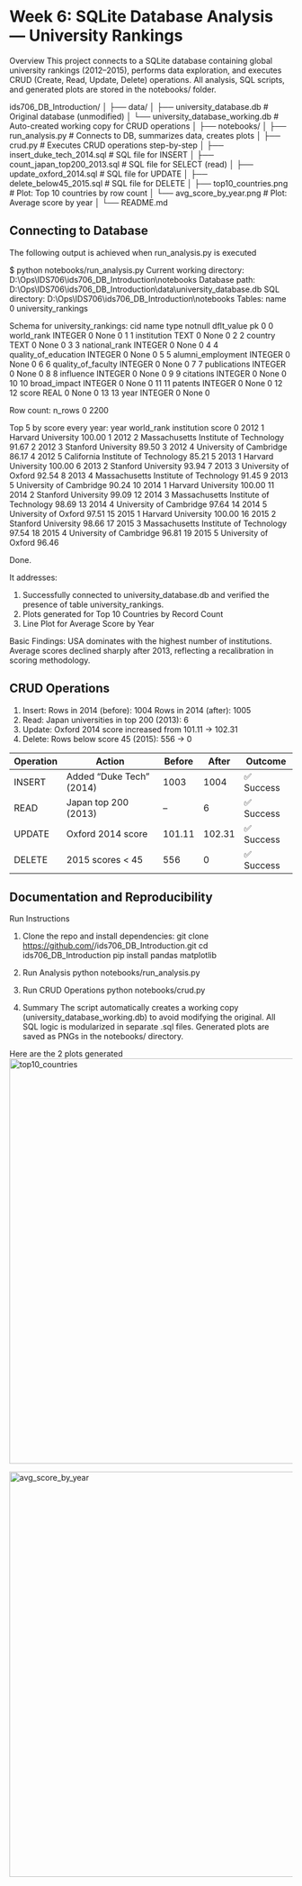# Week 6: SQLite Database Analysis — University Rankings

Overview
This project connects to a SQLite database containing global university rankings (2012–2015), performs data exploration, and executes CRUD (Create, Read, Update, Delete) operations.
All analysis, SQL scripts, and generated plots are stored in the notebooks/ folder.

ids706_DB_Introduction/
│
├── data/
│   ├── university_database.db              # Original database (unmodified)
│   └── university_database_working.db      # Auto-created working copy for CRUD operations
│
├── notebooks/
│   ├── run_analysis.py                     # Connects to DB, summarizes data, creates plots
│   ├── crud.py                             # Executes CRUD operations step-by-step
│   ├── insert_duke_tech_2014.sql           # SQL file for INSERT
│   ├── count_japan_top200_2013.sql         # SQL file for SELECT (read)
│   ├── update_oxford_2014.sql              # SQL file for UPDATE
│   ├── delete_below45_2015.sql             # SQL file for DELETE
│   ├── top10_countries.png                 # Plot: Top 10 countries by row count
│   └── avg_score_by_year.png               # Plot: Average score by year
│
└── README.md

## Connecting to Database
The following output is achieved when run_analysis.py is executed

$ python notebooks/run_analysis.py
Current working directory: D:\Ops\IDS706\ids706_DB_Introduction\notebooks
Database path: D:\Ops\IDS706\ids706_DB_Introduction\data\university_database.db
SQL directory: D:\Ops\IDS706\ids706_DB_Introduction\notebooks
Tables:
                  name
0  university_rankings

Schema for university_rankings:
    cid                  name     type  notnull dflt_value  pk
0     0            world_rank  INTEGER        0       None   0
1     1           institution     TEXT        0       None   0
2     2               country     TEXT        0       None   0
3     3         national_rank  INTEGER        0       None   0
4     4  quality_of_education  INTEGER        0       None   0
5     5     alumni_employment  INTEGER        0       None   0
6     6    quality_of_faculty  INTEGER        0       None   0
7     7          publications  INTEGER        0       None   0
8     8             influence  INTEGER        0       None   0
9     9             citations  INTEGER        0       None   0
10   10          broad_impact  INTEGER        0       None   0
11   11               patents  INTEGER        0       None   0
12   12                 score     REAL        0       None   0
13   13                  year  INTEGER        0       None   0

Row count:
   n_rows
0    2200

Top 5 by score every year:
    year  world_rank                            institution   score
0   2012           1                     Harvard University  100.00
1   2012           2  Massachusetts Institute of Technology   91.67
2   2012           3                    Stanford University   89.50
3   2012           4                University of Cambridge   86.17
4   2012           5     California Institute of Technology   85.21
5   2013           1                     Harvard University  100.00
6   2013           2                    Stanford University   93.94
7   2013           3                   University of Oxford   92.54
8   2013           4  Massachusetts Institute of Technology   91.45
9   2013           5                University of Cambridge   90.24
10  2014           1                     Harvard University  100.00
11  2014           2                    Stanford University   99.09
12  2014           3  Massachusetts Institute of Technology   98.69
13  2014           4                University of Cambridge   97.64
14  2014           5                   University of Oxford   97.51
15  2015           1                     Harvard University  100.00
16  2015           2                    Stanford University   98.66
17  2015           3  Massachusetts Institute of Technology   97.54
18  2015           4                University of Cambridge   96.81
19  2015           5                   University of Oxford   96.46

Done.

It addresses:
1. Successfully connected to university_database.db and verified the presence of table university_rankings.
2. Plots generated for Top 10 Countries by Record Count
3. Line Plot for Average Score by Year

Basic Findings:
USA dominates with the highest number of institutions.
Average scores declined sharply after 2013, reflecting a recalibration in scoring methodology.

## CRUD Operations

1. Insert:
   Rows in 2014 (before): 1004
   Rows in 2014 (after):  1005
2. Read: Japan universities in top 200 (2013): 6
3. Update: Oxford 2014 score increased from 101.11 → 102.31
4. Delete: Rows below score 45 (2015): 556 → 0

| Operation | Action                   | Before | After  | Outcome   |
| --------- | ------------------------ | ------ | ------ | --------- |
| INSERT    | Added “Duke Tech” (2014) | 1003   | 1004   | ✅ Success |
| READ      | Japan top 200 (2013)     | –      | 6      | ✅ Success |
| UPDATE    | Oxford 2014 score        | 101.11 | 102.31 | ✅ Success |
| DELETE    | 2015 scores < 45         | 556    | 0      | ✅ Success |


## Documentation and Reproducibility

Run Instructions
1. Clone the repo and install dependencies:
git clone https://github.com/<your-username>/ids706_DB_Introduction.git
cd ids706_DB_Introduction
pip install pandas matplotlib

2. Run Analysis
python notebooks/run_analysis.py

3. Run CRUD Operations
python notebooks/crud.py

4. Summary
The script automatically creates a working copy (university_database_working.db) to avoid modifying the original.
All SQL logic is modularized in separate .sql files.
Generated plots are saved as PNGs in the notebooks/ directory.

Here are the 2 plots generated
<img width="960" height="720" alt="top10_countries" src="https://github.com/user-attachments/assets/206fdc57-aa91-4f17-a9a8-ca95770d764c" />

<img width="960" height="720" alt="avg_score_by_year" src="https://github.com/user-attachments/assets/7ae0bd7f-6688-4b21-8a24-557b5e137291" />



